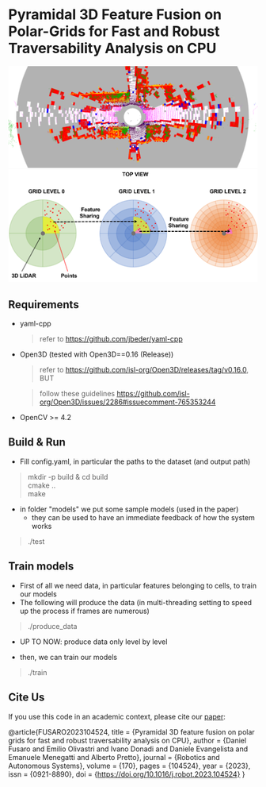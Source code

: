 # Pyramidal 3D Feature Fusion on Polar-Grids for Fast and Robust Traversability Analysis on CPU

![Alt text](img/img.png)
![Alt text](img/grid_top_view.png)


## Requirements

 - yaml-cpp

    > refer to https://github.com/jbeder/yaml-cpp

 - Open3D (tested with Open3D==0.16 (Release))
    
    > refer to https://github.com/isl-org/Open3D/releases/tag/v0.16.0, BUT
    
    > follow these guidelines https://github.com/isl-org/Open3D/issues/2286#issuecomment-765353244

 - OpenCV >= 4.2 


## Build & Run

 - Fill config.yaml, in particular the paths to the dataset (and output path) <br>
 > mkdir -p build & cd build <br>
 > cmake .. <br>
 > make

 - in folder "models" we put some sample models (used in the paper)
      - they can be used to have an immediate feedback of how the system works

 > ./test

 ## Train models

 - First of all we need data, in particular features belonging to cells, to train our models
 - The following will produce the data (in multi-threading setting to speed up the process if frames are numerous)
 > ./produce_data

 - UP TO NOW: produce data only level by level

 - then, we can train our models 

 > ./train


## Cite Us
If you use this code in an academic context, please cite our [paper](https://www.sciencedirect.com/science/article/pii/S092188902300163X/pdfft?md5=757ff2721816cb1de2334e60069bc588&pid=1-s2.0-S092188902300163X-main.pdf):

@article{FUSARO2023104524,
title = {Pyramidal 3D feature fusion on polar grids for fast and robust traversability analysis on CPU},
author = {Daniel Fusaro and Emilio Olivastri and Ivano Donadi and Daniele Evangelista and Emanuele Menegatti and Alberto Pretto},
journal = {Robotics and Autonomous Systems},
volume = {170},
pages = {104524},
year = {2023},
issn = {0921-8890},
doi = {https://doi.org/10.1016/j.robot.2023.104524}
}